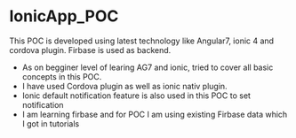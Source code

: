 # IonicApp_POC

This POC is developed using latest technology like Angular7, ionic 4 and cordova plugin. Firbase is used as backend.
- As on begginer level of learing AG7 and ionic, tried to cover all basic concepts in this POC.
- I have used Cordova plugin as well as ionic nativ plugin. 
- Ionic default notification feature is also used in this POC to set notification
- I am learning firbase and for POC I am using existing Firbase data which I got in tutorials

